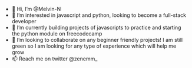 - 👋 Hi, I’m @Melvin-N
- 👀 I’m interested in javascript and python, looking to become a full-stack developer
- 🌱 I’m currently building projects of javascripts to practice and starting the python module on freecodecamp
- 💞️ I’m looking to collaborate on any beginner friendly projects! I am still green so I am looking for any type of experience which will help me grow
- 📫 Reach me on twitter @zenemm_

<!---
Melvin-N/Melvin-N is a ✨ special ✨ repository because its `README.md` (this file) appears on your GitHub profile.
You can click the Preview link to take a look at your changes.
--->
